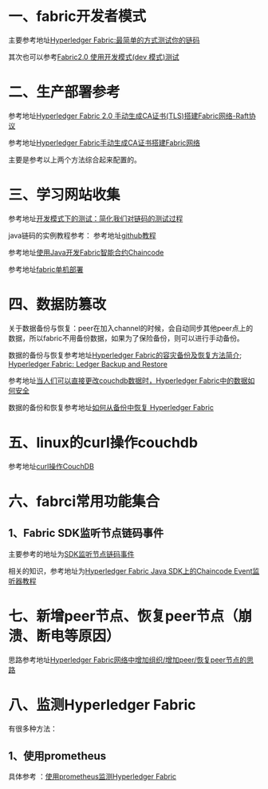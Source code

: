 # 一、fabric开发者模式
主要参考地址[Hyperledger Fabric:最简单的方式测试你的链码](https://www.cnblogs.com/cbkj-xd/p/11940323.html)

其次也可以参考[Fabric2.0 使用开发模式(dev 模式)测试](https://blog.csdn.net/weixin_43839871/article/details/107002767)

# 二、生产部署参考
参考地址[Hyperledger Fabric 2.0 手动生成CA证书(TLS)搭建Fabric网络-Raft协议](https://segmentfault.com/a/1190000023337696)

参考地址[Hyperledger Fabric手动生成CA证书搭建Fabric网络](https://www.cnblogs.com/cbkj-xd/p/12006275.html)

主要是参考以上两个方法综合起来配置的。


# 三、学习网站收集
参考地址[开发模式下的测试：简化我们对链码的测试过程](https://www.chaindesk.cn/witbook/11/119)

java链码的实例教程参考：
参考地址[github教程](https://github.com/hooj0/fabric-chaincode-java)

参考地址[使用Java开发Fabric智能合约Chaincode](https://blog.csdn.net/DamonREN/article/details/105554491)

参考地址[fabric单机部署](https://www.cnblogs.com/llongst/p/9571321.html)

# 四、数据防篡改

关于数据备份与恢复：peer在加入channel的时候，会自动同步其他peer点上的数据，所以fabric不用备份数据，如果为了保险备份，则可以进行手动备份。

数据的备份与恢复参考地址[Hyperledger Fabric的容灾备份及恢复方法简介](https://www.jianshu.com/p/455b8f8dd2e7);
[Hyperledger Fabric: Ledger Backup and Restore](http://www.bchainledger.com/2019/02/hyperledger-fabric-ledger-backup-and.html)

参考地址[当人们可以直接更改couchdb数据时，Hyperledger Fabric中的数据如何安全](https://stackoom.com/question/3NWC8/%E5%BD%93%E4%BA%BA%E4%BB%AC%E5%8F%AF%E4%BB%A5%E7%9B%B4%E6%8E%A5%E6%9B%B4%E6%94%B9couchdb%E6%95%B0%E6%8D%AE%E6%97%B6-Hyperledger-Fabric%E4%B8%AD%E7%9A%84%E6%95%B0%E6%8D%AE%E5%A6%82%E4%BD%95%E5%AE%89%E5%85%A8)

数据的备份和恢复参考地址[如何从备份中恢复 Hyperledger Fabric](https://www.devprovider.com/how-to-restore-hyperledger-fabric-from-backup/)

# 五、linux的curl操作couchdb
参考地址[curl操作CouchDB](https://www.cnblogs.com/MikeZhang/p/curlOptCouchDB20141007.html)

# 六、fabrci常用功能集合
## 1、Fabric SDK监听节点链码事件
主要参考的地址为[SDK监听节点链码事件](https://blog.csdn.net/fangdengfu123/article/details/80454581)

相关的知识，参考地址为[Hyperledger Fabric Java SDK上的Chaincode Event监听器教程](https://blog.csdn.net/shixin_0125/article/details/105548831)
# 七、新增peer节点、恢复peer节点（崩溃、断电等原因）
思路参考地址[Hyperledger Fabric网络中增加组织/增加peer/恢复peer节点的思路](https://blog.csdn.net/qq_33657251/article/details/114290182)

# 八、监测Hyperledger Fabric
有很多种方法：
## 1、使用prometheus
具体参考 ：[使用prometheus监测Hyperledger Fabric](http://www.lifegoeson.cn/2021/06/01/%E4%BD%BF%E7%94%A8prometheus%E7%9B%91%E6%B5%8BHyperledger%20Fabric/)



